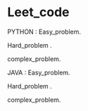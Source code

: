 


# Leet_code
PYTHON :
  Easy_problem.
  
  Hard_problem .
  
  complex_problem.

JAVA :
 Easy_problem.
  
  Hard_problem .
  
  complex_problem.


